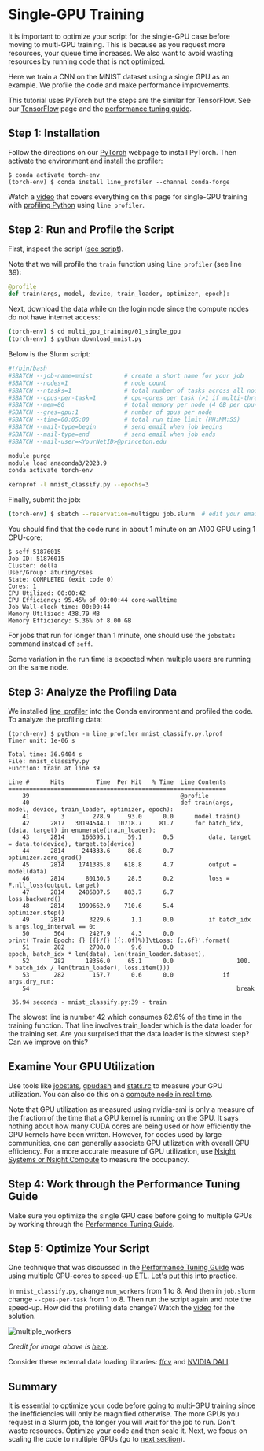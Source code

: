 # Single-GPU Training

It is important to optimize your script for the single-GPU case before moving to multi-GPU training. This is because as you request more resources, your queue time increases. We also want to avoid wasting resources by running code that is not optimized.

Here we train a CNN on the MNIST dataset using a single GPU as an example. We profile the code and make performance improvements.

This tutorial uses PyTorch but the steps are the similar for TensorFlow. See our [TensorFlow](https://researchcomputing.princeton.edu/support/knowledge-base/tensorflow#install) page and the [performance tuning guide](https://tigress-web.princeton.edu/~jdh4/TensorflowPerformanceOptimization_GTC2021.pdf).

## Step 1: Installation

Follow the directions on our [PyTorch](https://researchcomputing.princeton.edu/support/knowledge-base/pytorch) webpage to install PyTorch. Then activate the environment and install the profiler:

```
$ conda activate torch-env
(torch-env) $ conda install line_profiler --channel conda-forge
```

Watch a [video](https://www.youtube.com/watch?v=wqTgM-Wq4YY&t=296s) that covers everything on this page for single-GPU training with [profiling Python](https://researchcomputing.princeton.edu/python-profiling) using `line_profiler`.


## Step 2: Run and Profile the Script

First, inspect the script ([see script](mnist_classify.py)).

Note that we will profile the `train` function using `line_profiler` (see line 39):

```python
@profile
def train(args, model, device, train_loader, optimizer, epoch):
```

Next, download the data while on the login node since the compute nodes do not have internet access:

```bash
(torch-env) $ cd multi_gpu_training/01_single_gpu
(torch-env) $ python download_mnist.py
```

Below is the Slurm script:

```bash
#!/bin/bash
#SBATCH --job-name=mnist         # create a short name for your job
#SBATCH --nodes=1                # node count
#SBATCH --ntasks=1               # total number of tasks across all nodes
#SBATCH --cpus-per-task=1        # cpu-cores per task (>1 if multi-threaded tasks)
#SBATCH --mem=8G                 # total memory per node (4 GB per cpu-core is default)
#SBATCH --gres=gpu:1             # number of gpus per node
#SBATCH --time=00:05:00          # total run time limit (HH:MM:SS)
#SBATCH --mail-type=begin        # send email when job begins
#SBATCH --mail-type=end          # send email when job ends
#SBATCH --mail-user=<YourNetID>@princeton.edu

module purge
module load anaconda3/2023.9
conda activate torch-env

kernprof -l mnist_classify.py --epochs=3
```

Finally, submit the job:

```bash
(torch-env) $ sbatch --reservation=multigpu job.slurm  # edit your email address in job.slurm before submitting
```

You should find that the code runs in about 1 minute on an A100 GPU using 1 CPU-core:

```
$ seff 51876015
Job ID: 51876015
Cluster: della
User/Group: aturing/cses
State: COMPLETED (exit code 0)
Cores: 1
CPU Utilized: 00:00:42
CPU Efficiency: 95.45% of 00:00:44 core-walltime
Job Wall-clock time: 00:00:44
Memory Utilized: 438.79 MB
Memory Efficiency: 5.36% of 8.00 GB
```

For jobs that run for longer than 1 minute, one should use the `jobstats` command instead of `seff`.

Some variation in the run time is expected when multiple users are running on the same node.

## Step 3: Analyze the Profiling Data

We installed [line_profiler](https://researchcomputing.princeton.edu/python-profiling) into the Conda environment and profiled the code. To analyze the profiling data:

```
(torch-env) $ python -m line_profiler mnist_classify.py.lprof 
Timer unit: 1e-06 s

Total time: 36.9404 s
File: mnist_classify.py
Function: train at line 39

Line #      Hits         Time  Per Hit   % Time  Line Contents
==============================================================
    39                                           @profile
    40                                           def train(args, model, device, train_loader, optimizer, epoch):
    41         3        278.9     93.0      0.0      model.train()
    42      2817   30194544.1  10718.7     81.7      for batch_idx, (data, target) in enumerate(train_loader):
    43      2814     166395.1     59.1      0.5          data, target = data.to(device), target.to(device)
    44      2814     244333.6     86.8      0.7          optimizer.zero_grad()
    45      2814    1741385.8    618.8      4.7          output = model(data)
    46      2814      80130.5     28.5      0.2          loss = F.nll_loss(output, target)
    47      2814    2486807.5    883.7      6.7          loss.backward()
    48      2814    1999662.9    710.6      5.4          optimizer.step()
    49      2814       3229.6      1.1      0.0          if batch_idx % args.log_interval == 0:
    50       564       2427.9      4.3      0.0              print('Train Epoch: {} [{}/{} ({:.0f}%)]\tLoss: {:.6f}'.format(
    51       282       2708.0      9.6      0.0                  epoch, batch_idx * len(data), len(train_loader.dataset),
    52       282      18356.0     65.1      0.0                  100. * batch_idx / len(train_loader), loss.item()))
    53       282        157.7      0.6      0.0              if args.dry_run:
    54                                                           break

 36.94 seconds - mnist_classify.py:39 - train
```

The slowest line is number 42 which consumes 82.6% of the time in the training function. That line involves train_loader which is the data loader for the training set. Are you surprised that the data loader is the slowest step? Can we improve on this?

## Examine Your GPU Utilization

Use tools like [jobstats](https://researchcomputing.princeton.edu/support/knowledge-base/job-stats#jobstats), [gpudash](https://researchcomputing.princeton.edu/support/knowledge-base/gpu-computing#gpudash) and [stats.rc](https://researchcomputing.princeton.edu/support/knowledge-base/job-stats#stats.rc) to measure your GPU utilization. You can also do this on a [compute node in real time](https://researchcomputing.princeton.edu/support/knowledge-base/gpu-computing#gpu-utilization).

Note that GPU utilization as measured using nvidia-smi is only a measure of the fraction of the time that a GPU kernel is running on the GPU. It says nothing about how many CUDA cores are being used or how efficiently the GPU kernels have been written. However, for codes used by large communities, one can generally associate GPU utilization with overall GPU efficiency. For a more accurate measure of GPU utilization, use [Nsight Systems or Nsight Compute](https://researchcomputing.princeton.edu/support/knowledge-base/gpu-computing#profiling) to measure the occupancy.

## Step 4: Work through the Performance Tuning Guide

Make sure you optimize the single GPU case before going to multiple GPUs by working through the [Performance Tuning Guide](https://pytorch.org/tutorials/recipes/recipes/tuning_guide.html).

## Step 5: Optimize Your Script

One technique that was discussed in the [Performance Tuning Guide](https://pytorch.org/tutorials/recipes/recipes/tuning_guide.html) was using multiple CPU-cores to speed-up [ETL](https://en.wikipedia.org/wiki/Extract,_transform,_load). Let's put this into practice.

In `mnist_classify.py`, change `num_workers` from 1 to 8. And then in `job.slurm` change `--cpus-per-task` from 1 to 8. Then run the script again and note the speed-up. How did the profiling data change? Watch the [video](https://www.youtube.com/watch?v=wqTgM-Wq4YY&t=296s) for the solution.

![multiple_workers](https://www.telesens.co/wp-content/uploads/2019/04/img_5ca4eff975d80.png)

*Credit for image above is [here](https://www.telesens.co/2019/04/04/distributed-data-parallel-training-using-pytorch-on-aws/).*

Consider these external data loading libraries: [ffcv](https://github.com/libffcv/ffcv) and [NVIDIA DALI](https://developer.nvidia.com/dali).

## Summary

It is essential to optimize your code before going to multi-GPU training since the inefficiencies will only be magnified otherwise. The more GPUs you request in a Slurm job, the longer you will wait for the job to run. Don't waste resources. Optimize your code and then scale it. Next, we focus on scaling the code to multiple GPUs (go to [next section](../02_pytorch_ddp)).
